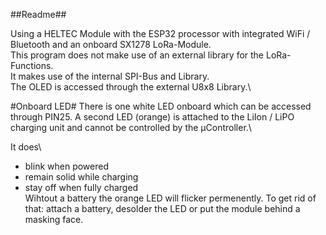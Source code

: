 ##Readme##

Using a HELTEC Module with the ESP32 processor with integrated WiFi / Bluetooth and an onboard SX1278 LoRa-Module.\
This program does not make use of an external library for the LoRa-Functions.\
It makes use of the internal SPI-Bus and Library.\
The OLED is accessed through the external U8x8 Library.\


#Onboard LED#
There is one white LED onboard which can be accessed through PIN25. A second LED (orange) is attached to the LiIon / LiPO charging unit and cannot be controlled by the µController.\ 

It does\
* blink when powered
* remain solid while charging
* stay off when fully charged\
Wihtout a battery the orange LED will flicker permenently. To get rid of that: attach a battery, desolder the LED or put the module behind a masking face.

